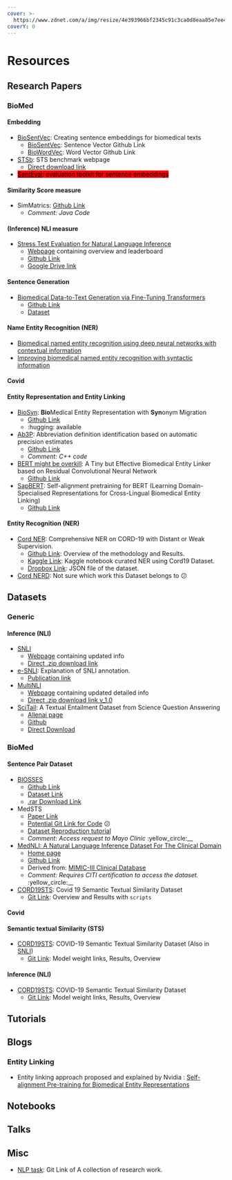 ```yaml
---
cover: >-
  https://www.zdnet.com/a/img/resize/4e393966bf2345c91c3ca0d8eaa85e7ee4b13218/2021/04/15/eec3dffa-92b5-433b-82ed-3203d20bf5f8/hospital-cyber.jpg?fit=bounds&auto=webp
coverY: 0
---
```


# Resources

## Research Papers

### BioMed

#### Embedding

* [BioSentVec](https://arxiv.org/abs/1810.09302): Creating sentence embeddings for biomedical texts
  * [BioSentVec](https://github.com/ncbi-nlp/BioSentVec): Sentence Vector Github Link&#x20;
  * [BioWordVec](https://github.com/ncbi-nlp/BioWordVec): Word Vector Github Link
* [STSb](http://ixa2.si.ehu.eus/stswiki/index.php/STSbenchmark): STS benchmark webpage
  * [Direct download link](http://ixa2.si.ehu.es/stswiki/images/4/48/Stsbenchmark.tar.gz)
* [<mark style="background-color:red;">SentEval</mark>](https://github.com/facebookresearch/SentEval)<mark style="background-color:red;">: evaluation toolkit for sentence embeddings</mark>

#### Similarity Score measure

* SimMatrics: [Github Link](https://github.com/Simmetrics/simmetrics)
  * _Comment: Java Code_

#### (Inference) NLI measure

* [Stress Test Evaluation for Natural Language Inference](https://arxiv.org/abs/1806.00692)
  * [Webpage](https://abhilasharavichander.github.io/NLI\_StressTest/) containing overview and leaderboard
  * [Github Link](https://github.com/AbhilashaRavichander/NLI\_StressTest)
  * [Google Drive link](https://drive.google.com/file/d/1hA2ZiAH2mC1U0yolft3Y8Ike-fjHmNmw/view?usp=sharing)

#### Sentence Generation

* [Biomedical Data-to-Text Generation via Fine-Tuning Transformers](https://aclanthology.org/2021.inlg-1.40/)
  * [Github Link](https://github.com/bayer-science-for-a-better-life/data2text-bioleaflets)
  * [Dataset](https://zenodo.org/record/5196178#.Yogu\_5PMJhC)

#### Name Entity Recognition (NER)

* [Biomedical named entity recognition using deep neural networks with contextual information](https://bmcbioinformatics.biomedcentral.com/articles/10.1186/s12859-019-3321-4)
* [Improving biomedical named entity recognition with syntactic information](https://bmcbioinformatics.biomedcentral.com/articles/10.1186/s12859-020-03834-6)

#### Covid

#### Entity Representation and Entity Linking

* [BioSyn](https://arxiv.org/abs/2005.00239): **Bio**Medical Entity Representation with **Syn**onym Migration
  * [Github Link](https://github.com/dmis-lab/BioSyn)
  * :hugging: available
* [Ab3P](https://www.ncbi.nlm.nih.gov/pmc/articles/PMC2576267/): Abbreviation definition identification based on automatic precision estimates
  * [Github Link](https://github.com/ncbi-nlp/Ab3P)&#x20;
  * _Comment: C++ code_
* [BERT might be overkill](https://arxiv.org/pdf/2109.02237.pdf): A Tiny but Effective Biomedical Entity Linker based on Residual Convolutional Neural Network
  * [Github Link](https://github.com/laituan245/rescnn\_bioel)
* [SapBERT](https://arxiv.org/pdf/2105.14398.pdf): Self-alignment pretraining for BERT (Learning Domain-Specialised Representations for Cross-Lingual Biomedical Entity Linking)
  * [Github Link](https://github.com/cambridgeltl/sapbert)

#### **Entity Recognition (NER)**

* [Cord NER](https://arxiv.org/abs/2003.12218):  Comprehensive NER on CORD-19 with Distant or Weak Supervision.
  * [Github Link](https://xuanwang91.github.io/2020-03-20-cord19-ner/): Overview of the methodology and Results.
  * [Kaggle Link](https://www.kaggle.com/code/xuanwangstat/cord-ner/notebook): Kaggle notebook curated NER using Cord19 Dataset.
  * [Dropbox Link](https://uofi.app.box.com/s/k8pw7d5kozzpoum2jwfaqdaey1oij93x/file/651148518303): JSON file of the dataset.
* [Cord NERD](https://drive.google.com/file/d/1uJgtqqggkVXv7uGLuG3wYWstIaa7bqRO/view): Not sure which work this Dataset belongs to :confused:



## Datasets

### Generic

#### Inference (NLI)

* [SNLI](https://aclanthology.org/C08-1066/)
  * [Webpage](https://nlp.stanford.edu/projects/snli/) containing updated info
  * [Direct .zip download link](https://nlp.stanford.edu/projects/snli/snli\_1.0.zip)
* [e-SNLI](https://github.com/OanaMariaCamburu/e-SNLI): Explanation of SNLI annotation.
  * [Publication link](https://papers.nips.cc/paper/8163-e-snli-natural-language-inference-with-natural-language-explanations.pdf)
* [MultiNLI](https://cims.nyu.edu/\~sbowman/multinli/paper.pdf)
  * [Webpage](https://cims.nyu.edu/\~sbowman/multinli/) containing updated detailed info
  * [Direct .zip download link v\_1.0](https://cims.nyu.edu/\~sbowman/multinli/multinli\_1.0.zip)
* [SciTail](https://ojs.aaai.org/index.php/AAAI/article/view/12022): A Textual Entailment Dataset from Science Question Answering
  * [Allenai page](https://allenai.org/data/scitail)
  * [Github](https://github.com/allenai/scitail)
  * [Direct Download](https://ai2-public-datasets.s3.amazonaws.com/scitail/SciTailV1.1.zip)

### BioMed

#### Sentence Pair Dataset

* [BIOSSES](https://www.ncbi.nlm.nih.gov/pmc/articles/PMC5870675/)
  * [Github Link](https://github.com/gizemsogancioglu/biosses)
  * [Dataset Link](https://tabilab.cmpe.boun.edu.tr/BIOSSES/DataSet.html)
  * [.rar Download Link](https://tabilab.cmpe.boun.edu.tr/BIOSSES/DataSet.html)
* MedSTS
  * [Paper Link ](https://medinform.jmir.org/2020/11/e23375/#ref13)
  * [Potential Git Link for Code](https://github.com/uf-hobi-informatics-lab/2019\_N2C2\_Track1\_ClinicalSTS/tree/master/src) :confused:
  * [Dataset Reproduction tutorial](https://www.protocols.io/view/a-reproducibility-protocol-and-dataset-on-the-biom-36wgq429xvk5/v3)
  * _Comment: Access request to Mayo Clinic_ :yellow\_circle:__
* [MedNLI: A Natural Language Inference Dataset For The Clinical Domain](https://physionet.org/content/mednli/1.0.0/)
  * [Home page](https://jgc128.github.io/mednli/)
  * [Github Link](https://github.com/jgc128/mednli)
  * Derived from: [MIMIC-III Clinical Database](https://physionet.org/content/mimiciii/1.4/)
  * _Comment: Requires CITI certification to access the dataset._ :yellow\_circle:__
* [CORD19STS](https://arxiv.org/abs/2007.02461): Covid 19 Semantic Textual Similarity Dataset
  * [Git Link](https://gitlab.vista.isi.edu/xiaoguo/cord\_19/-/tree/master): Overview and Results with `scripts`

#### Covid

#### **Semantic textual Similarity (STS)**

* [CORD19STS](https://arxiv.org/abs/2007.02461): COVID-19 Semantic Textual Similarity Dataset (Also in [SNLI](resources.md#semantic-textual-similarity-sts-1))
  * [Git Link](https://gitlab.vista.isi.edu/xiaoguo/cord\_19/-/tree/master/): Model weight links, Results, Overview

#### **Inference (NLI)** <a href="#inference_nli" id="inference_nli"></a>

* [CORD19STS](https://arxiv.org/abs/2007.02461): COVID-19 Semantic Textual Similarity Dataset
  * [Git Link](https://gitlab.vista.isi.edu/xiaoguo/cord\_19/-/tree/master/): Model weight links, Results, Overview

## Tutorials

## Blogs

### Entity Linking

* Entity linking approach proposed and explained by Nvidia : [Self-alignment Pre-training for Biomedical Entity Representations](https://arxiv.org/abs/2010.11784v2)

## Notebooks

## Talks

## Misc

* [NLP task](https://git.doit.wisc.edu/YGAO/public-available-clinical-nlp-tasks): Git Link of A collection of research work.
